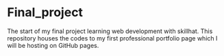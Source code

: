 # Final_project
The start of my final project learning web development with skillhat.
This repository houses the codes to my first professional portfolio page which I will be hosting on GitHub pages.
